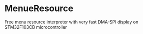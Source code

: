 # MenueResource
Free menu resource interpreter with very fast DMA-SPI display on STM32F103CB microcontroller
